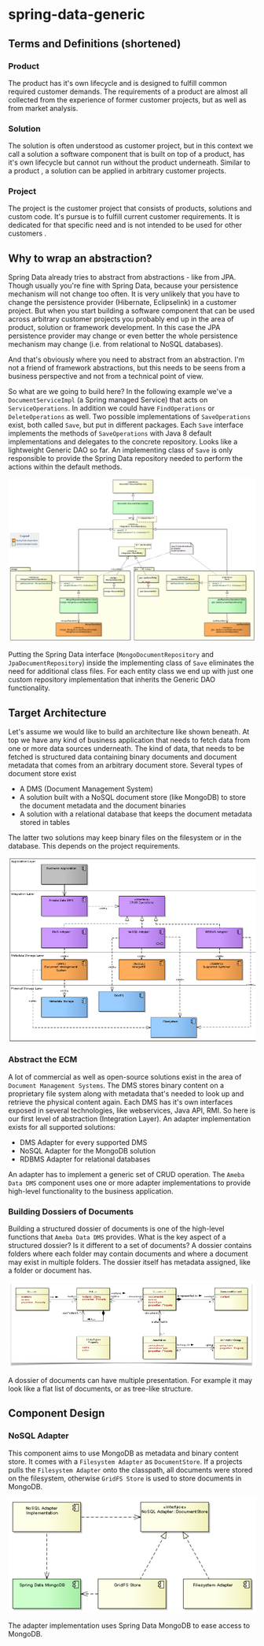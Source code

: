 # spring-data-generic

## Terms and Definitions (shortened)

### Product

The product has it's own lifecycle and is designed to fulfill common required customer demands. The requirements of a
product are almost all collected from the experience of former customer projects, but as well as from market analysis.

### Solution

The solution is often understood as customer project, but in this context we call a solution a software component that
is built on top of a product, has it's own lifecycle but cannot run without the product underneath. Similar to a product
, a solution can be applied in arbitrary customer projects.

### Project

The project is the customer project that consists of products, solutions and custom code. It's pursue is to fulfill
current customer requirements. It is dedicated for that specific need and is not intended to be used for other customers
.

## Why to wrap an abstraction?

Spring Data already tries to abstract from abstractions - like from JPA. Though usually you're fine with Spring Data,
because your persistence mechanism will not change too often. It is very unlikely that you have to change the persistence
provider (Hibernate, Eclipselink) in a customer project. But when you start building a software component that can be
used across arbitrary customer projects you probably end up in the area of product, solution or framework
development. In this case the JPA persistence provider may change or even better the whole persistence mechanism
may change (i.e. from relational to NoSQL databases).

And that's obviously where you need to abstract from an abstraction. I'm not a friend of framework abstractions,
but this needs to be seens from a business perspective and not from a technical point of view.

So what are we going to build here? In the following example we've a `DocumentServiceImpl` (a Spring managed Service) that
acts on `ServiceOperations`. In addition we could have `FindOperations` or `DeleteOperations` as well. Two possible implementations
of `SaveOperations` exist, both called `Save`, but put in different packages. Each `Save` interface implements the methods
of `SaveOperations` with Java 8 default implementations and delegates to the concrete repository. Looks like a lightweight
Generic DAO so far. An implementing class of `Save` is only responsible to provide the Spring Data repository needed to
perform the actions within the default methods.

![generic_dao]

Putting the Spring Data interface (`MongoDocumentRepository` and `JpaDocumentRepository`) inside the implementing class
of `Save` eliminates the need for additional class files. For each entity class we end up with just one custom repository
implementation that inherits the Generic DAO functionality.

## Target Architecture

Let's assume we would like to build an architecture like shown beneath. At top we have any kind of
business application that needs to fetch data from one or more data sources underneath. The kind of data, that needs to
be fetched is structured data containing binary documents and document metadata that comes from an arbitrary document
store. Several types of document store exist

- A DMS (Document Management System)
- A solution built with a NoSQL document store (like MongoDB) to store the document metadata and the document binaries
- A solution with a relational database that keeps the document metadata stored in tables

The latter two solutions may keep binary files on the filesystem or in the database. This depends on the project
requirements.

![Overview]

### Abstract the ECM

A lot of commercial as well as open-source solutions exist in the area of `Document Management Systems`.
The DMS stores binary content on a proprietary file system along with metadata that's needed to look up and retrieve the
physical content again. Each DMS has it's own interfaces exposed in several technologies, like webservices, Java API,
RMI. So here is our first level of abstraction (Integration Layer). An adapter implementation exists for all supported
solutions:

- DMS Adapter for every supported DMS
- NoSQL Adapter for the MongoDB solution
- RDBMS Adapter for relational databases

An adapter has to implement a generic set of CRUD operation. The `Ameba Data DMS` component uses one or more adapter
implementations to provide high-level functionality to the business application.

### Building Dossiers of Documents

Building a structured dossier of documents is one of the high-level functions that `Ameba Data DMS` provides. What is
the key aspect of a structured dossier? Is it different to a set of documents? A dossier contains folders where each folder
may contain documents and where a document may exist in multiple folders. The dossier itself has metadata assigned, like
a folder or document has.

![RIM]

A dossier of documents can have multiple presentation. For example it may look like a flat list of documents, or as
tree-like structure.

## Component Design

### NoSQL Adapter

This component aims to use MongoDB as metadata and binary content store. It comes with a `Filesystem Adapter` as
`DocumentStore`. If a projects pulls the `Filesystem Adapter` onto the classpath, all documents were stored on the
filesystem, otherwise `GridFS Store` is used to store documents in MongoDB.

![nosql_adapter]

The adapter implementation uses Spring Data MongoDB to ease access to MongoDB.


[Overview]: site/img/overview.png
[RIM]: site/img/RIM.png
[nosql_adapter]: site/img/nosql_adapter.png
[generic_dao]: site/img/generic_dao.png


